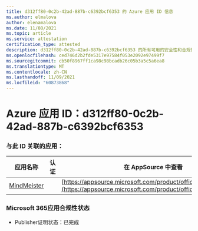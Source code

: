 ```yaml
---
title: d312ff80-0c2b-42ad-887b-c6392bcf6353 的 Azure 应用 ID 信息
ms.author: elmalova
author: elenamalova
ms.date: 11/08/2021
ms.topic: article
ms.service: attestation
certification_type: attested
description: d312ff80-0c2b-42ad-887b-c6392bcf6353 的所有可用的安全性和合规性信息。
ms.openlocfilehash: ced746d2b2fde5317e97584f053e2092e97499f7
ms.sourcegitcommit: cb50f8967ff1ca98c98bcadb26c05b3a5c5a6ea8
ms.translationtype: MT
ms.contentlocale: zh-CN
ms.lasthandoff: 11/09/2021
ms.locfileid: "60873868"
---
```

# <a name="azure-app-id-d312ff80-0c2b-42ad-887b-c6392bcf6353"></a>Azure 应用 ID：d312ff80-0c2b-42ad-887b-c6392bcf6353


### <a name="apps-associated-with-this-id"></a>与此 ID 关联的应用：
| **应用名称** | **认证** | **在 AppSource 中查看** |
|--------------|---------------|-----------------------|
| [MindMeister](https://docs.microsoft.com/microsoft-365-app-certification/forward/WA104381116) |  | [https://appsource.microsoft.com/product/office/WA104381116](https://appsource.microsoft.com/product/office/WA104381116) |

### <a name="microsoft-365-app-compliance-status"></a>Microsoft 365应用合规性状态
- Publisher证明状态：已完成
